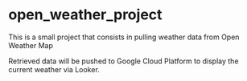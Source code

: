 # open_weather_project
This is a small project that consists in pulling weather data from Open Weather Map

Retrieved data will be pushed to Google Cloud Platform to display the current weather via Looker. 
